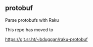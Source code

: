 protobuf
--------

Parse protobufs with Raku

This repo has moved to

https://git.sr.ht/~bduggan/raku-protobuf
